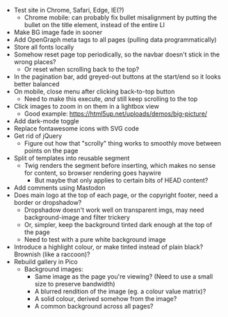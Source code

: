 * Test site in Chrome, Safari, Edge, IE(?)
    * Chrome mobile: can probably fix bullet misalignment by putting the bullet on the title element, instead of the entire LI
* Make BG image fade in sooner
* Add OpenGraph meta tags to all pages (pulling data programmatically)
* Store all fonts locally
* Somehow reset page top periodically, so the navbar doesn't stick in the wrong places?
	* Or reset when scrolling back to the top?
* In the pagination bar, add greyed-out buttons at the start/end so it looks better balanced
* On mobile, close menu after clicking back-to-top button
	* Need to make this execute, *and* still keep scrolling to the top
* Click images to zoom in on them in a lightbox view
    * Good example: https://html5up.net/uploads/demos/big-picture/
* Add dark-mode toggle
* Replace fontawesome icons with SVG code
* Get rid of jQuery
	* Figure out how that "scrolly" thing works to smoothly move between points on the page
* Split <HEAD> of templates into reusable segment
	* Twig renders the segment before inserting, which makes no sense for <HEAD> content, so browser rendering goes haywire
        * But maybe that only applies to certain bits of HEAD content?
* Add comments using Mastodon
* Does main logo at the top of each page, or the copyright footer, need a border or dropshadow?
	* Dropshadow doesn't work well on transparent imgs, may need background-image and filter trickery
	* Or, simpler, keep the background tinted dark enough at the top of the page
	* Need to test with a pure white background image
* Introduce a highlight colour, or make tinted instead of plain black?  Brownish (like a raccoon)?
* Rebuild gallery in Pico
	* Background images:
		* Same image as the page you're viewing? (Need to use a small size to preserve bandwidth)
		* A blurred rendition of the image (eg. a colour value matrix)?
		* A solid colour, derived somehow from the image?
		* A common background across all pages?
